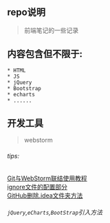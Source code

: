 ## repo说明

>前端笔记的一些记录

## 内容包含但不限于:
```
* HTML
* JS 
* jQuery
* Bootstrap
* echarts
* ......
```
## 开发工具
>webstorm

###### tips:
[Git与WebStorm联结使用教程](http://blog.csdn.net/czy9996/article/details/53933946)    
[ignore文件的配置部分](http://blog.csdn.net/u012852597/article/details/76014637)   
[GitHub删除.idea文件夹方法](https://segmentfault.com/q/1010000000720031) 

###### `jQuery`,`eCharts`,`BootStrap`引入方法

 
